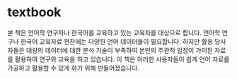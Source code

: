 # textbook

본 책은 언어학 연구자나 한국어를 교육하고 있는 교육자를 대상으로 합니다.
언어학 연구나 한국어 교육자료 편찬에는 다양한 언어 데이터들이 필요합니다. 하지만 활용 당사자들은 대량의 데이터에 대한 분석 기술이 부족하여 본인의 주관적 입장이 가미된 자료를 활용하여 연구와 교육을 하고 있습니다.
이 책은 이러한 사용자들이 쉽게 언어 자료를 가공하고 활용할 수 있게 하기 위해 만들어졌습니다.

